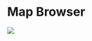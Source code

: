 # Map Browser

![](https://github.com/UltraEngine/Documentation/blob/master/Images/mapbrowser.png?raw=true)
